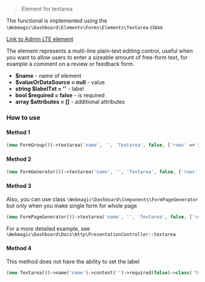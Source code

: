 > Element for textarea

The functional is implemented using the `\Webmagic\Dashboard\Elements\Forms\Elements\Textarea` class

[Link to Admin LTE element](https://adminlte.io/themes/v3/pages/forms/general.html)

The element represents a multi-line plain-text editing control, useful when you want to allow users to enter a sizeable
amount of free-form text, for example a comment on a review or feedback form.

- **$name** - name of element
- **$valueOrDataSource = null** - value
- **string $labelTxt = ''** - label
- **bool $required = false** - is required
- **array $attributes = []** - additional attributes

### How to use

#### Method 1

```php
(new FormGroup())->textarea('name', '', 'Textarea', false, ['rows' => 5])
```

#### Method 2

```php
(new FormGenerator())->textarea('name', '', 'Textarea', false, ['rows' => 5]),
```

#### Method 3

Also, you can use class ``\Webmagic\Dashboard\Components\FormPageGenerator`` but only when you make single form for
whole page

```php
(new FormPageGenerator())->textarea('name', '', 'Textarea', false, ['rows' => 5])
```

For a more detailed example, see ``\Webmagic\Dashboard\Docs\Http\PresentationController::textarea``

#### Method 4

This method does not have the ability to set the label

```php
(new Textarea())->name('name')->content('')->required(false)->class('form-control')->attrs(['rows' => 5])->title('textarea'),
```